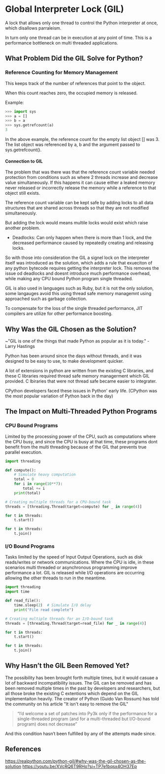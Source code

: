 # Global Interpreter Lock (GIL)

A lock that allows only one thread to control the Python interpreter at once, which disallows parraleism.

In turn only one thread can be in execution at any point of time. This is a performance bottleneck on multi threaded applications.

## What Problem Did the GIL Solve for Python?

### Reference Counting for Memory Management

This keeps track of the number of references that point to the object.

When this count reaches zero, the occupied memory is released.

Example:

```python
>>> import sys
>>> a = []
>>> b = a
>>> sys.getrefcount(a)
3
```

In the above example, the reference count for the empty list object [] was 3. The list object was referenced by a, b and the argument passed to sys.getrefcount().

#### Connection to GIL

The problem that was there was that the reference count variable needed protection from conditions such as where 2 threads increase and decrease value simultaneously.
If this happens it can cause either a leaked memory never released or incorrectly release the memory while a reference to that object still exists.

The reference count variable can be kept safe by adding locks to all data structures that are shared across threads so that they are not modified simultaneously.

But adding the lock would means multile locks would exist which raise another problem.

- Deadlocks: Can only happen when there is more than 1 lock, and the decreased performance caused by repeatedly creating and releasing locks.

So with those into consideration the GIL a signel lock on the interpreter itself was introduced as the solution, which adds a rule that exueciton of any python bytecode requires getting the interpreter lock.
This removes the issue od deadlocks and doesnt introduce much performance overhead, while making any CPU bound Python program single threaded.

GIL is also used in languages such as Ruby, but it is not the only solution, some langauges avoid this using thread safe memory managemnt using approached such as garbage collection.

To compensate for the loss of the single threaded performance, JIT compilers are utilize for other performance boosting.

## Why Was the GIL Chosen as the Solution?

~"GIL is one of the things that made Python as popular as it is today." - Larry Hastings

Python has been around since the days without threads, and it was designed to be easy to use, to make development quicker.

A lot of extensions in python are written from the existing C libraries, and these C libraries required thread safe memory managerment which GIL provided. C lbiraries that were not thread safe became easier to integrater.

CPython developers faced these issues in Python' early life. (CPython was the most popular variation of Python back in the day)

## The Impact on Multi-Threaded Python Programs

### CPU Bound Programs

Limited by the processing power of the CPU, such as computations where the CPU busy, and since the CPU is busy at that time, these programs dont benefit from the multi threading because of the GIL that prevents true parallel execution.

```python
import threading

def compute():
    # Simulate heavy computation
    total = 0
    for i in range(10**7):
        total += i
    print(total)

# Creating multiple threads for a CPU-bound task
threads = [threading.Thread(target=compute) for _ in range(4)]

for t in threads:
    t.start()

for t in threads:
    t.join()
```

### I/O Bound Programs

Tasks limited by the speed of Input Output Operations, such as disk reads/writes or network communications. Where the CPU is idle, in these scenarios multi threaded or asynchronous programming improve performance a lot. GIL is released while I/O operations are occurring allowing the other threads to run in the meantime.

```python
import threading
import time

def read_file():
    time.sleep(2)  # Simulate I/O delay
    print("File read complete")

# Creating multiple threads for an I/O-bound task
threads = [threading.Thread(target=read_file) for _ in range(4)]

for t in threads:
    t.start()

for t in threads:
    t.join()
```

## Why Hasn’t the GIL Been Removed Yet?

The possibility has been brought forth multiple times, but it would casuae a lot of backward incompatibility issues.
The GIL can be removed and has been removed multiple times in the past by developers and researchers, but all those broke the existing C extentions which depend on the GIL implementaiton heavily.
The creator of Python (Guido Van Rossum) has told the community on his article "It isn't easy to remove the GIL"

> “I’d welcome a set of patches into Py3k only if the performance for a single-threaded program (and for a multi-threaded but I/O-bound program) does not decrease”

And this condition hasn’t been fulfilled by any of the attempts made since.

## References

https://realpython.com/python-gil/#why-was-the-gil-chosen-as-the-solution
https://youtu.be/XVcRQ6T9RHo?si=TP7e1bqsx4OH37Ep
